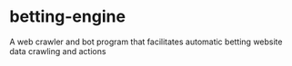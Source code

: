 # betting-engine
A web crawler and bot program that facilitates automatic betting website data crawling and actions

